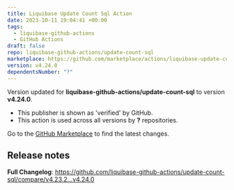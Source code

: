 ```yaml
---
title: Liquibase Update Count Sql Action
date: 2023-10-11 19:04:41 +00:00
tags:
  - liquibase-github-actions
  - GitHub Actions
draft: false
repo: liquibase-github-actions/update-count-sql
marketplace: https://github.com/marketplace/actions/liquibase-update-count-sql-action
version: v4.24.0
dependentsNumber: "?"
---
```



Version updated for **liquibase-github-actions/update-count-sql** to version **v4.24.0**.
- This publisher is shown as 'verified' by GitHub.
- This action is used across all versions by **?** repositories.

Go to the [GitHub Marketplace](https://github.com/marketplace/actions/liquibase-update-count-sql-action) to find the latest changes.

## Release notes

**Full Changelog**: https://github.com/liquibase-github-actions/update-count-sql/compare/v4.23.2...v4.24.0
